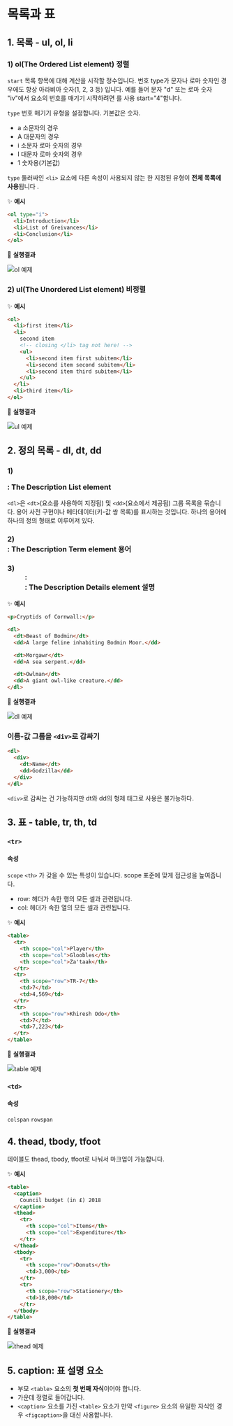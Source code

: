 # 목록과 표

## 1. 목록 - ul, ol, li

### 1) ol(The Ordered List element) 정렬

`start`
목록 항목에 대해 계산을 시작할 정수입니다. 번호 type가 문자나 로마 숫자인 경우에도 항상 아라비아 숫자(1, 2, 3 등) 입니다. 예를 들어 문자 "d" 또는 로마 숫자 "iv"에서 요소의 번호를 매기기 시작하려면 를 사용 start="4"합니다.

`type`
번호 매기기 유형을 설정합니다. 기본값은 숫자.

- a 소문자의 경우
- A 대문자의 경우
- i 소문자 로마 숫자의 경우
- I 대문자 로마 숫자의 경우
- 1 숫자용(기본값)

`type` 둘러싸인 `<li>` 요소에 다른 속성이 사용되지 않는 한 지정된 유형이 **전체 목록에 사용**됩니다 .

✨ **예시**

```html
<ol type="i">
  <li>Introduction</li>
  <li>List of Greivances</li>
  <li>Conclusion</li>
</ol>
```

🧪 **실행결과**

![ol 예제](./images/ol.png)

### 2) ul(The Unordered List element) 비정렬

✨ **예시**

```html
<ol>
  <li>first item</li>
  <li>
    second item
    <!-- closing </li> tag not here! -->
    <ul>
      <li>second item first subitem</li>
      <li>second item second subitem</li>
      <li>second item third subitem</li>
    </ul>
  </li>
  <li>third item</li>
</ol>
```

🧪 **실행결과**

![ul 예제](./images/ul.png)

## 2. 정의 목록 - dl, dt, dd

### 1) <dl>: The Description List element

`<dl>`은 `<dt>`(요소를 사용하여 지정됨) 및 `<dd>`(요소에서 제공됨) 그룹 목록을 묶습니다. 용어 사전 구현이나 메타데이터(키-값 쌍 목록)를 표시하는 것입니다.
하나의 용어에 하나의 정의 형태로 이루어져 있다.

### 2) <dt>: The Description Term element 용어

### 3) <dd>: <dd>: The Description Details element 설명

✨ **예시**

```html
<p>Cryptids of Cornwall:</p>

<dl>
  <dt>Beast of Bodmin</dt>
  <dd>A large feline inhabiting Bodmin Moor.</dd>

  <dt>Morgawr</dt>
  <dd>A sea serpent.</dd>

  <dt>Owlman</dt>
  <dd>A giant owl-like creature.</dd>
</dl>
```

🧪 **실행결과**

![dl 예제](./images/dt.png)

### 이름-값 그룹을 `<div>`로 감싸기

```html
<dl>
  <div>
    <dt>Name</dt>
    <dd>Godzilla</dd>
  </div>
</dl>
```

`<div>`로 감싸는 건 가능하지만 dt와 dd의 형제 태그로 사용은 불가능하다.

## 3. 표 - table, tr, th, td

### `<tr>`

#### 속성

`scope`
`<th>` 가 갖을 수 있는 특성이 있습니다. scope 표준에 맞게 접근성을 높여줍니다.

- row: 헤더가 속한 행의 모든 ​​셀과 관련됩니다.
- col: 헤더가 속한 열의 모든 셀과 관련됩니다.

✨ **예시**

```html
<table>
  <tr>
    <th scope="col">Player</th>
    <th scope="col">Gloobles</th>
    <th scope="col">Za'taak</th>
  </tr>
  <tr>
    <th scope="row">TR-7</th>
    <td>7</td>
    <td>4,569</td>
  </tr>
  <tr>
    <th scope="row">Khiresh Odo</th>
    <td>7</td>
    <td>7,223</td>
  </tr>
</table>
```

🧪 **실행결과**

![table 예제](./images/table.png)

### `<td>`

#### 속성

`colspan`
`rowspan`

## 4. thead, tbody, tfoot

테이블도 thead, tbody, tfoot로 나눠서 마크업이 가능합니다.

✨ **예시**

```html
<table>
  <caption>
    Council budget (in £) 2018
  </caption>
  <thead>
    <tr>
      <th scope="col">Items</th>
      <th scope="col">Expenditure</th>
    </tr>
  </thead>
  <tbody>
    <tr>
      <th scope="row">Donuts</th>
      <td>3,000</td>
    </tr>
    <tr>
      <th scope="row">Stationery</th>
      <td>18,000</td>
    </tr>
  </tbody>
</table>
```

🧪 **실행결과**

![thead 예제](./images/thead.png)

## 5. caption: 표 설명 요소

- 부모 `<table>` 요소의 **첫 번째 자식**이어야 합니다.
- 가운데 정렬로 들어갑니다.
- `<caption>` 요소를 가진 `<table>` 요소가 만약 `<figure>` 요소의 유일한 자식인 경우 `<figcaption>`을 대신 사용합니다.
